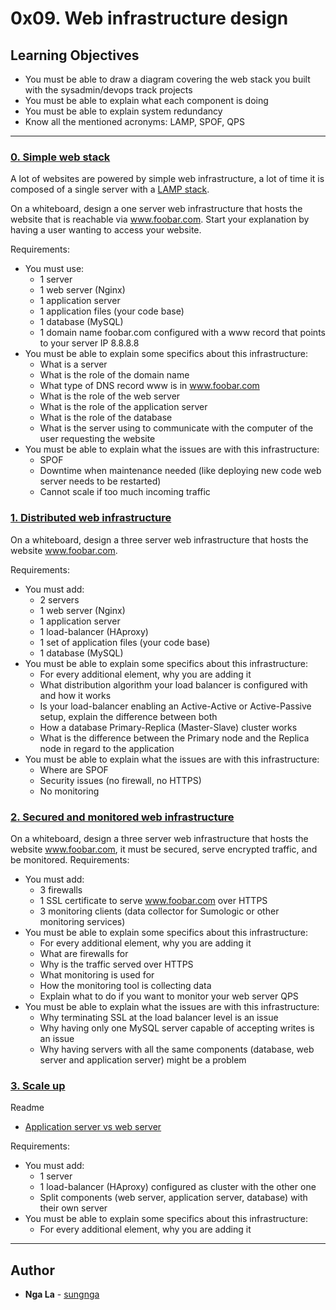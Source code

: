 # 0x09. Web infrastructure design

## Learning Objectives
* You must be able to draw a diagram covering the web stack you built with the sysadmin/devops track projects
* You must be able to explain what each component is doing
* You must be able to explain system redundancy
* Know all the mentioned acronyms: LAMP, SPOF, QPS

---

### [0. Simple web stack](./0-simple_web_stack)
A lot of websites are powered by simple web infrastructure, a lot of time it is composed of a single server with a [LAMP stack](https://en.wikipedia.org/wiki/LAMP_%28software_bundle%29).

On a whiteboard, design a one server web infrastructure that hosts the website that is reachable via www.foobar.com. Start your explanation by having a user wanting to access your website.

Requirements:
* You must use:
  * 1 server
  * 1 web server (Nginx)
  * 1 application server
  * 1 application files (your code base)
  * 1 database (MySQL)
  * 1 domain name foobar.com configured with a www record that points to your server IP 8.8.8.8
* You must be able to explain some specifics about this infrastructure:
  * What is a server
  * What is the role of the domain name
  * What type of DNS record www is in www.foobar.com
  * What is the role of the web server
  * What is the role of the application server
  * What is the role of the database
  * What is the server using to communicate with the computer of the user requesting the website
* You must be able to explain what the issues are with this infrastructure:
  * SPOF
  * Downtime when maintenance needed (like deploying new code web server needs to be restarted)
  * Cannot scale if too much incoming traffic


### [1. Distributed web infrastructure](./1-distributed_web_infrastructure)
On a whiteboard, design a three server web infrastructure that hosts the website www.foobar.com.

Requirements:
* You must add:
  * 2 servers
  * 1 web server (Nginx)
  * 1 application server
  * 1 load-balancer (HAproxy)
  * 1 set of application files (your code base)
  * 1 database (MySQL)
* You must be able to explain some specifics about this infrastructure:
  * For every additional element, why you are adding it
  * What distribution algorithm your load balancer is configured with and how it works
  * Is your load-balancer enabling an Active-Active or Active-Passive setup, explain the difference between both
  * How a database Primary-Replica (Master-Slave) cluster works
  * What is the difference between the Primary node and the Replica node in regard to the application
* You must be able to explain what the issues are with this infrastructure:
  * Where are SPOF
  * Security issues (no firewall, no HTTPS)
  * No monitoring


### [2. Secured and monitored web infrastructure](./2-secured_and_monitored_web_infrastructure)
On a whiteboard, design a three server web infrastructure that hosts the website www.foobar.com, it must be secured, serve encrypted traffic, and be monitored.
Requirements:
* You must add:
  * 3 firewalls
  * 1 SSL certificate to serve www.foobar.com over HTTPS
  * 3 monitoring clients (data collector for Sumologic or other monitoring services)
* You must be able to explain some specifics about this infrastructure:
  * For every additional element, why you are adding it
  * What are firewalls for
  * Why is the traffic served over HTTPS
  * What monitoring is used for
  * How the monitoring tool is collecting data
  * Explain what to do if you want to monitor your web server QPS
* You must be able to explain what the issues are with this infrastructure:
  * Why terminating SSL at the load balancer level is an issue
  * Why having only one MySQL server capable of accepting writes is an issue
  * Why having servers with all the same components (database, web server and application server) might be a problem


### [3. Scale up](./3-scale_up)
Readme
* [Application server vs web server](https://www.nginx.com/resources/glossary/application-server-vs-web-server/)

Requirements:
* You must add:
  * 1 server
  * 1 load-balancer (HAproxy) configured as cluster with the other one
  * Split components (web server, application server, database) with their own server
* You must be able to explain some specifics about this infrastructure:
  * For every additional element, why you are adding it

---

## Author
* **Nga La** - [sungnga](https://github.com/sungnga)